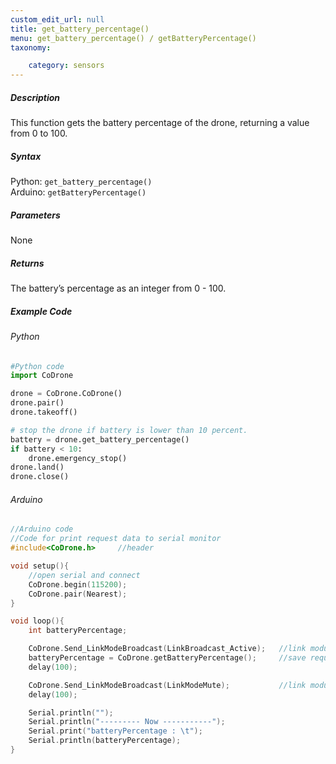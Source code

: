 ```yaml
---
custom_edit_url: null
title: get_battery_percentage()
menu: get_battery_percentage() / getBatteryPercentage()
taxonomy:

	category: sensors
---
```


##### Description

This function gets the battery percentage of the drone, returning a value from 0 to 100.

##### Syntax
Python: ```get_battery_percentage()```<br />
Arduino: ```getBatteryPercentage()```

##### Parameters

None

##### Returns

The battery’s percentage as an integer from 0 - 100.

##### Example Code
###### Python
```python
#Python code
import CoDrone

drone = CoDrone.CoDrone()
drone.pair()
drone.takeoff()

# stop the drone if battery is lower than 10 percent.
battery = drone.get_battery_percentage()
if battery < 10:
    drone.emergency_stop()
drone.land()
drone.close()
```

###### Arduino
```c
//Arduino code
//Code for print request data to serial monitor
#include<CoDrone.h>     //header

void setup(){
    //open serial and connect
    CoDrone.begin(115200);
    CoDrone.pair(Nearest);
}

void loop(){
    int batteryPercentage;

    CoDrone.Send_LinkModeBroadcast(LinkBroadcast_Active);   //link module mode change => Active
    batteryPercentage = CoDrone.getBatteryPercentage();     //save request data
    delay(100);

    CoDrone.Send_LinkModeBroadcast(LinkModeMute);           //link module mode change => Mute
    delay(100);

    Serial.println("");
    Serial.println("--------- Now -----------");
    Serial.print("batteryPercentage : \t");
    Serial.println(batteryPercentage);  
}
```